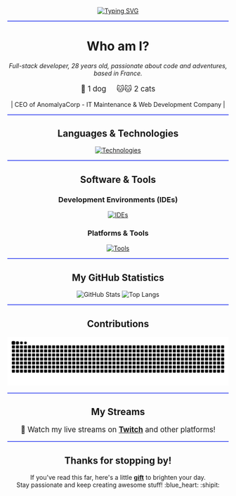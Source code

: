 <p align="center">
  <a href="https://git.io/typing-svg">
    <img src="https://readme-typing-svg.demolab.com?font=JetBrains+Mono&weight=500&size=30&pause=1000&color=5865F2&background=5865F200&random=false&width=435&lines=Hello+!+I'm+keta-klak!;+A.K.A+Littlecat;+A.K.A+Himiko." alt="Typing SVG"/>
  </a>
</p>

<hr style="border: 0; height: 2px; background: #5865F2;">

<h1 align="center">Who am I?</h1>

<p align="center">
  <em>Full-stack developer, 28 years old, passionate about code and adventures, based in France.</em>
</p>

<p align="center" style="font-size: 1.2em;">
  🐶 1 dog &nbsp;&nbsp;&nbsp; 🐱🐱 2 cats
</p>

<p align="center">
 | CEO of AnomalyaCorp - IT Maintenance & Web Development Company | 
</p>

<hr style="border: 0; height: 2px; background: #5865F2;">

<h2 align="center">Languages & Technologies</h2>
<p align="center">
  <a href="https://skillicons.dev">
    <img src="https://skillicons.dev/icons?i=laravel,php,html,css,js,discordjs,java,nodejs,ts,lua,py,tailwind,react,bots,git,mongodb,workers,windows,arduino,electron,kotlin,md" alt="Technologies"/>
  </a>
</p>

<hr style="border: 0; height: 2px; background: #5865F2;">

<h2 align="center">Software & Tools</h2>

<h3 align="center">Development Environments (IDEs)</h3>
<p align="center">
  <a href="https://skillicons.dev">
    <img src="https://skillicons.dev/icons?i=vscode,visualstudio,sublime,idea,notion" alt="IDEs"/>
  </a>
</p>

<h3 align="center">Platforms & Tools</h3>
<p align="center">
  <a href="https://skillicons.dev">
    <img src="https://skillicons.dev/icons?i=discord,figma,github,ps,webpack,apple,blender" alt="Tools"/>
  </a>
</p>

<hr style="border: 0; height: 2px; background: #5865F2;">

<h2 align="center">My GitHub Statistics</h2>
<p align="center">
  <img src="https://github-readme-stats.vercel.app/api?username=Ketaklak&show_icons=true&theme=tokyonight&count_private=true" alt="GitHub Stats" width="45%" style="max-width: 400px;"/>
  <img src="https://github-readme-stats.vercel.app/api/top-langs/?username=Ketaklak&layout=compact&theme=tokyonight" alt="Top Langs" width="45%" style="max-width: 400px;"/>
</p>

<hr style="border: 0; height: 2px; background: #5865F2;">

<h2 align="center">Contributions</h2>
<div align="center">
  <img alt="snake eating my contributions" src="https://raw.githubusercontent.com/Ketaklak/Ketaklak/output/github-contribution-grid-snake.svg" />
</div>

<hr style="border: 0; height: 2px; background: #5865F2;">

<h2 align="center">My Streams</h2>
<p align="center" style="font-size: 1.2em;">
  🎥 Watch my live streams on <a href="https://twitch.tv/keta_klak" target="_blank"><strong>Twitch</strong></a> and other platforms!
</p>

<hr style="border: 0; height: 2px; background: #5865F2;">

<h2 align="center">Thanks for stopping by!</h2>
<p align="center">
  If you've read this far, here's a little <a href="https://youtu.be/ddIYuXHpKpA?si=DUvI32CCVcn3dr1o](https://www.youtube.com/watch?v=xgGAwTP38NI" target="_blank"><strong>gift</strong></a> to brighten your day.<br>
  Stay passionate and keep creating awesome stuff! :blue_heart: :shipit:
</p>
